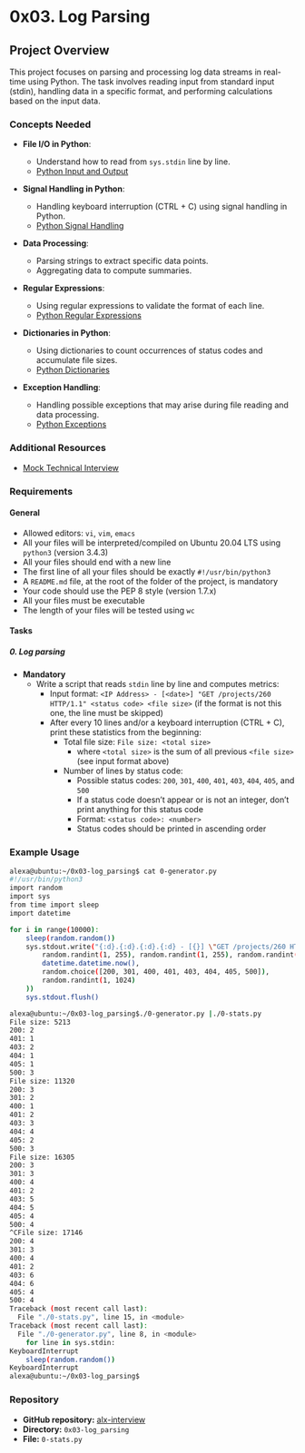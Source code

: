 # 0x03. Log Parsing
## Project Overview

This project focuses on parsing and processing log data streams in real-time using Python. The task involves reading input from standard input (stdin), handling data in a specific format, and performing calculations based on the input data.

### Concepts Needed

- **File I/O in Python**:
  - Understand how to read from `sys.stdin` line by line.
  - [Python Input and Output](https://docs.python.org/3/tutorial/inputoutput.html)

- **Signal Handling in Python**:
  - Handling keyboard interruption (CTRL + C) using signal handling in Python.
  - [Python Signal Handling](https://docs.python.org/3/library/signal.html)

- **Data Processing**:
  - Parsing strings to extract specific data points.
  - Aggregating data to compute summaries.

- **Regular Expressions**:
  - Using regular expressions to validate the format of each line.
  - [Python Regular Expressions](https://docs.python.org/3/library/re.html)

- **Dictionaries in Python**:
  - Using dictionaries to count occurrences of status codes and accumulate file sizes.
  - [Python Dictionaries](https://docs.python.org/3/tutorial/datastructures.html#dictionaries)

- **Exception Handling**:
  - Handling possible exceptions that may arise during file reading and data processing.
  - [Python Exceptions](https://docs.python.org/3/tutorial/errors.html)

### Additional Resources

- [Mock Technical Interview](https://www.pramp.com/)

### Requirements

#### General

- Allowed editors: `vi`, `vim`, `emacs`
- All your files will be interpreted/compiled on Ubuntu 20.04 LTS using `python3` (version 3.4.3)
- All your files should end with a new line
- The first line of all your files should be exactly `#!/usr/bin/python3`
- A `README.md` file, at the root of the folder of the project, is mandatory
- Your code should use the PEP 8 style (version 1.7.x)
- All your files must be executable
- The length of your files will be tested using `wc`

#### Tasks

##### 0. Log parsing

- **Mandatory**
  - Write a script that reads `stdin` line by line and computes metrics:
    - Input format: `<IP Address> - [<date>] "GET /projects/260 HTTP/1.1" <status code> <file size>` (if the format is not this one, the line must be skipped)
    - After every 10 lines and/or a keyboard interruption (CTRL + C), print these statistics from the beginning:
      - Total file size: `File size: <total size>`
        - where `<total size>` is the sum of all previous `<file size>` (see input format above)
      - Number of lines by status code:
        - Possible status codes: `200`, `301`, `400`, `401`, `403`, `404`, `405`, and `500`
        - If a status code doesn’t appear or is not an integer, don’t print anything for this status code
        - Format: `<status code>: <number>`
        - Status codes should be printed in ascending order

### Example Usage

```bash
alexa@ubuntu:~/0x03-log_parsing$ cat 0-generator.py
#!/usr/bin/python3
import random
import sys
from time import sleep
import datetime

for i in range(10000):
    sleep(random.random())
    sys.stdout.write("{:d}.{:d}.{:d}.{:d} - [{}] \"GET /projects/260 HTTP/1.1\" {} {}\n".format(
        random.randint(1, 255), random.randint(1, 255), random.randint(1, 255), random.randint(1, 255),
        datetime.datetime.now(),
        random.choice([200, 301, 400, 401, 403, 404, 405, 500]),
        random.randint(1, 1024)
    ))
    sys.stdout.flush()

alexa@ubuntu:~/0x03-log_parsing$./0-generator.py |./0-stats.py 
File size: 5213
200: 2
401: 1
403: 2
404: 1
405: 1
500: 3
File size: 11320
200: 3
301: 2
400: 1
401: 2
403: 3
404: 4
405: 2
500: 3
File size: 16305
200: 3
301: 3
400: 4
401: 2
403: 5
404: 5
405: 4
500: 4
^CFile size: 17146
200: 4
301: 3
400: 4
401: 2
403: 6
404: 6
405: 4
500: 4
Traceback (most recent call last):
  File "./0-stats.py", line 15, in <module>
Traceback (most recent call last):
  File "./0-generator.py", line 8, in <module>
    for line in sys.stdin:
KeyboardInterrupt
    sleep(random.random())
KeyboardInterrupt
alexa@ubuntu:~/0x03-log_parsing$ 
```

### Repository

- **GitHub repository:** [alx-interview](https://github.com/alx-interview)
- **Directory:** `0x03-log_parsing`
- **File:** `0-stats.py`
